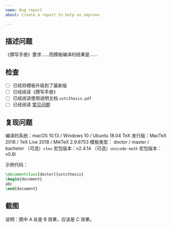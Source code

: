 ```yaml
---
name: Bug report
about: Create a report to help us improve

---
```


## 描述问题
《撰写手册》要求……而模板编译的结果是……

## 检查
- [ ] 已经将模板升级到了最新版
- [ ] 已经阅读《撰写手册》
- [ ] 已经阅读使用说明文档 `ustcthesis.pdf`
- [ ] 已经阅读 [常见问题](https://github.com/ustctug/ustcthesis/wiki/常见问题)

## 复现问题
编译的系统：macOS 10.13 / Windows 10 / Ubuntu 18.04
TeX 发行版：MacTeX 2018 / TeX Live 2018 / MikTeX 2.9.6753
模板类型： doctor / master / bachelor
（可选）`ctex` 宏包版本：v2.4.14
（可选）`unicode-math` 宏包版本：v0.8l

示例代码：
```LaTeX
\documentclass[doctor]{ustcthesis}
\begin{document}
abc
\end{document}
```

## 截图



说明：图中 A 处是 B 效果，应该是 C 效果。
